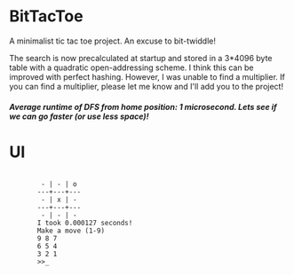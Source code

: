 # BitTacToe
 
A minimalist tic tac toe project. An excuse to bit-twiddle!  

<p>
The search is now precalculated at startup and stored in a 3*4096 byte table with a 
quadratic open-addressing scheme. I think this can be improved with perfect hashing. 
However, I was unable to find a multiplier. If you can find a multiplier, please
let me know and I'll add you to the project!
</p>

#### *Average runtime of DFS from home position: 1 microsecond. Lets see if we can go faster (or use less space)!*

# UI

<pre>
 <code>
        - | - | o
       ---+---+---
        - | x | -
       ---+---+---
        - | - | -
       I took 0.000127 seconds!
       Make a move (1-9)
       9 8 7
       6 5 4
       3 2 1
       >>_
 </code>
</pre>
